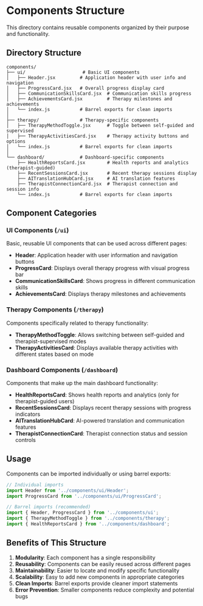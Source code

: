 # Components Structure

This directory contains reusable components organized by their purpose and functionality.

## Directory Structure

```
components/
├── ui/                     # Basic UI components
│   ├── Header.jsx         # Application header with user info and navigation
│   ├── ProgressCard.jsx   # Overall progress display card
│   ├── CommunicationSkillsCard.jsx  # Communication skills progress
│   ├── AchievementsCard.jsx         # Therapy milestones and achievements
│   └── index.js           # Barrel exports for clean imports
│
├── therapy/               # Therapy-specific components
│   ├── TherapyMethodToggle.jsx      # Toggle between self-guided and supervised
│   ├── TherapyActivitiesCard.jsx    # Therapy activity buttons and options
│   └── index.js           # Barrel exports for clean imports
│
└── dashboard/             # Dashboard-specific components
    ├── HealthReportsCard.jsx        # Health reports and analytics (therapist-guided)
    ├── RecentSessionsCard.jsx       # Recent therapy sessions display
    ├── AITranslationHubCard.jsx     # AI translation features
    ├── TherapistConnectionCard.jsx  # Therapist connection and session info
    └── index.js           # Barrel exports for clean imports
```

## Component Categories

### UI Components (`/ui`)
Basic, reusable UI components that can be used across different pages:
- **Header**: Application header with user information and navigation buttons
- **ProgressCard**: Displays overall therapy progress with visual progress bar
- **CommunicationSkillsCard**: Shows progress in different communication skills
- **AchievementsCard**: Displays therapy milestones and achievements

### Therapy Components (`/therapy`)
Components specifically related to therapy functionality:
- **TherapyMethodToggle**: Allows switching between self-guided and therapist-supervised modes
- **TherapyActivitiesCard**: Displays available therapy activities with different states based on mode

### Dashboard Components (`/dashboard`)
Components that make up the main dashboard functionality:
- **HealthReportsCard**: Shows health reports and analytics (only for therapist-guided users)
- **RecentSessionsCard**: Displays recent therapy sessions with progress indicators
- **AITranslationHubCard**: AI-powered translation and communication features
- **TherapistConnectionCard**: Therapist connection status and session controls

## Usage

Components can be imported individually or using barrel exports:

```javascript
// Individual imports
import Header from '../components/ui/Header';
import ProgressCard from '../components/ui/ProgressCard';

// Barrel imports (recommended)
import { Header, ProgressCard } from '../components/ui';
import { TherapyMethodToggle } from '../components/therapy';
import { HealthReportsCard } from '../components/dashboard';
```

## Benefits of This Structure

1. **Modularity**: Each component has a single responsibility
2. **Reusability**: Components can be easily reused across different pages
3. **Maintainability**: Easier to locate and modify specific functionality
4. **Scalability**: Easy to add new components in appropriate categories
5. **Clean Imports**: Barrel exports provide cleaner import statements
6. **Error Prevention**: Smaller components reduce complexity and potential bugs
